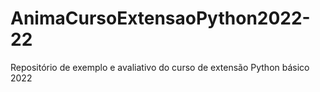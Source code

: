 # AnimaCursoExtensaoPython2022-22
Repositório de exemplo e avaliativo do curso de extensão Python básico 2022
